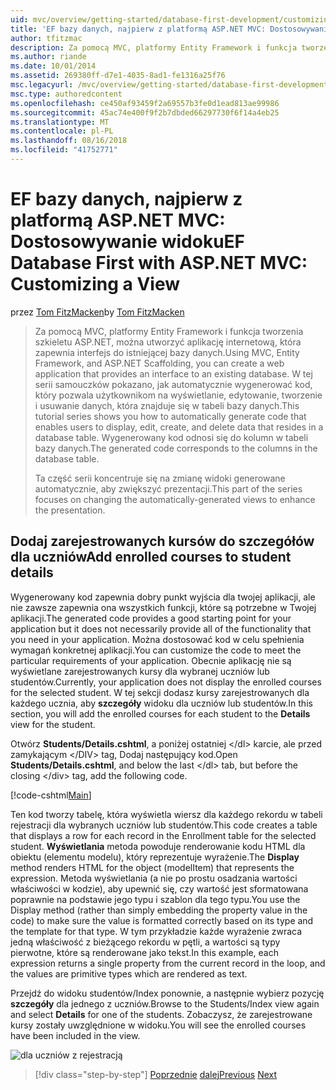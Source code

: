 ```yaml
---
uid: mvc/overview/getting-started/database-first-development/customizing-a-view
title: 'EF bazy danych, najpierw z platformą ASP.NET MVC: Dostosowywanie widoku | Dokumentacja firmy Microsoft'
author: tfitzmac
description: Za pomocą MVC, platformy Entity Framework i funkcja tworzenia szkieletu ASP.NET, można utworzyć aplikację internetową, która zapewnia interfejs do istniejącej bazy danych. Ten samouczek seri...
ms.author: riande
ms.date: 10/01/2014
ms.assetid: 269380ff-d7e1-4035-8ad1-fe1316a25f76
msc.legacyurl: /mvc/overview/getting-started/database-first-development/customizing-a-view
msc.type: authoredcontent
ms.openlocfilehash: ce450af93459f2a69557b3fe0d1ead813ae99986
ms.sourcegitcommit: 45ac74e400f9f2b7dbded66297730f6f14a4eb25
ms.translationtype: MT
ms.contentlocale: pl-PL
ms.lasthandoff: 08/16/2018
ms.locfileid: "41752771"
---
```

<a name="ef-database-first-with-aspnet-mvc-customizing-a-view"></a><span data-ttu-id="15d48-104">EF bazy danych, najpierw z platformą ASP.NET MVC: Dostosowywanie widoku</span><span class="sxs-lookup"><span data-stu-id="15d48-104">EF Database First with ASP.NET MVC: Customizing a View</span></span>
====================
<span data-ttu-id="15d48-105">przez [Tom FitzMacken](https://github.com/tfitzmac)</span><span class="sxs-lookup"><span data-stu-id="15d48-105">by [Tom FitzMacken](https://github.com/tfitzmac)</span></span>

> <span data-ttu-id="15d48-106">Za pomocą MVC, platformy Entity Framework i funkcja tworzenia szkieletu ASP.NET, można utworzyć aplikację internetową, która zapewnia interfejs do istniejącej bazy danych.</span><span class="sxs-lookup"><span data-stu-id="15d48-106">Using MVC, Entity Framework, and ASP.NET Scaffolding, you can create a web application that provides an interface to an existing database.</span></span> <span data-ttu-id="15d48-107">W tej serii samouczków pokazano, jak automatycznie wygenerować kod, który pozwala użytkownikom na wyświetlanie, edytowanie, tworzenie i usuwanie danych, która znajduje się w tabeli bazy danych.</span><span class="sxs-lookup"><span data-stu-id="15d48-107">This tutorial series shows you how to automatically generate code that enables users to display, edit, create, and delete data that resides in a database table.</span></span> <span data-ttu-id="15d48-108">Wygenerowany kod odnosi się do kolumn w tabeli bazy danych.</span><span class="sxs-lookup"><span data-stu-id="15d48-108">The generated code corresponds to the columns in the database table.</span></span>
> 
> <span data-ttu-id="15d48-109">Ta część serii koncentruje się na zmianę widoki generowane automatycznie, aby zwiększyć prezentacji.</span><span class="sxs-lookup"><span data-stu-id="15d48-109">This part of the series focuses on changing the automatically-generated views to enhance the presentation.</span></span>


## <a name="add-enrolled-courses-to-student-details"></a><span data-ttu-id="15d48-110">Dodaj zarejestrowanych kursów do szczegółów dla uczniów</span><span class="sxs-lookup"><span data-stu-id="15d48-110">Add enrolled courses to student details</span></span>

<span data-ttu-id="15d48-111">Wygenerowany kod zapewnia dobry punkt wyjścia dla twojej aplikacji, ale nie zawsze zapewnia ona wszystkich funkcji, które są potrzebne w Twojej aplikacji.</span><span class="sxs-lookup"><span data-stu-id="15d48-111">The generated code provides a good starting point for your application but it does not necessarily provide all of the functionality that you need in your application.</span></span> <span data-ttu-id="15d48-112">Można dostosować kod w celu spełnienia wymagań konkretnej aplikacji.</span><span class="sxs-lookup"><span data-stu-id="15d48-112">You can customize the code to meet the particular requirements of your application.</span></span> <span data-ttu-id="15d48-113">Obecnie aplikację nie są wyświetlane zarejestrowanych kursy dla wybranej uczniów lub studentów.</span><span class="sxs-lookup"><span data-stu-id="15d48-113">Currently, your application does not display the enrolled courses for the selected student.</span></span> <span data-ttu-id="15d48-114">W tej sekcji dodasz kursy zarejestrowanych dla każdego ucznia, aby **szczegóły** widoku dla uczniów lub studentów.</span><span class="sxs-lookup"><span data-stu-id="15d48-114">In this section, you will add the enrolled courses for each student to the **Details** view for the student.</span></span>

<span data-ttu-id="15d48-115">Otwórz **Students/Details.cshtml**, a poniżej ostatniej &lt;/dl&gt; karcie, ale przed zamykającym &lt;/DIV&gt; tag, Dodaj następujący kod.</span><span class="sxs-lookup"><span data-stu-id="15d48-115">Open **Students/Details.cshtml**, and below the last &lt;/dl&gt; tab, but before the closing &lt;/div&gt; tag, add the following code.</span></span>

[!code-cshtml[Main](customizing-a-view/samples/sample1.cshtml)]

<span data-ttu-id="15d48-116">Ten kod tworzy tabelę, która wyświetla wiersz dla każdego rekordu w tabeli rejestracji dla wybranych uczniów lub studentów.</span><span class="sxs-lookup"><span data-stu-id="15d48-116">This code creates a table that displays a row for each record in the Enrollment table for the selected student.</span></span> <span data-ttu-id="15d48-117">**Wyświetlania** metoda powoduje renderowanie kodu HTML dla obiektu (elementu modelu), który reprezentuje wyrażenie.</span><span class="sxs-lookup"><span data-stu-id="15d48-117">The **Display** method renders HTML for the object (modelItem) that represents the expression.</span></span> <span data-ttu-id="15d48-118">Metoda wyświetlania (a nie po prostu osadzania wartości właściwości w kodzie), aby upewnić się, czy wartość jest sformatowana poprawnie na podstawie jego typu i szablon dla tego typu.</span><span class="sxs-lookup"><span data-stu-id="15d48-118">You use the Display method (rather than simply embedding the property value in the code) to make sure the value is formatted correctly based on its type and the template for that type.</span></span> <span data-ttu-id="15d48-119">W tym przykładzie każde wyrażenie zwraca jedną właściwość z bieżącego rekordu w pętli, a wartości są typy pierwotne, które są renderowane jako tekst.</span><span class="sxs-lookup"><span data-stu-id="15d48-119">In this example, each expression returns a single property from the current record in the loop, and the values are primitive types which are rendered as text.</span></span>

<span data-ttu-id="15d48-120">Przejdź do widoku studentów/Index ponownie, a następnie wybierz pozycję **szczegóły** dla jednego z uczniów.</span><span class="sxs-lookup"><span data-stu-id="15d48-120">Browse to the Students/Index view again and select **Details** for one of the students.</span></span> <span data-ttu-id="15d48-121">Zobaczysz, że zarejestrowane kursy zostały uwzględnione w widoku.</span><span class="sxs-lookup"><span data-stu-id="15d48-121">You will see the enrolled courses have been included in the view.</span></span>

![dla uczniów z rejestracją](customizing-a-view/_static/image1.png)

> [!div class="step-by-step"]
> <span data-ttu-id="15d48-123">[Poprzednie](changing-the-database.md)
> [dalej](enhancing-data-validation.md)</span><span class="sxs-lookup"><span data-stu-id="15d48-123">[Previous](changing-the-database.md)
[Next](enhancing-data-validation.md)</span></span>
